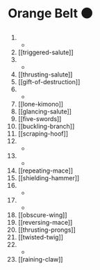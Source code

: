 # Orange Belt 🟠

1. -
2. [[triggered-salute]]
3. -
4. [[thrusting-salute]]
5. [[gift-of-destruction]]
6. -
7. [[lone-kimono]]
8. [[glancing-salute]]
9. [[five-swords]]
10. [[buckling-branch]]
11. [[scraping-hoof]]
12. -
13. -
14. [[repeating-mace]]
15. [[shielding-hammer]]
16. -
17. -
18. [[obscure-wing]]
19. [[reversing-mace]]
20. [[thrusting-prongs]]
21. [[twisted-twig]]
22. -
23. [[raining-claw]]
